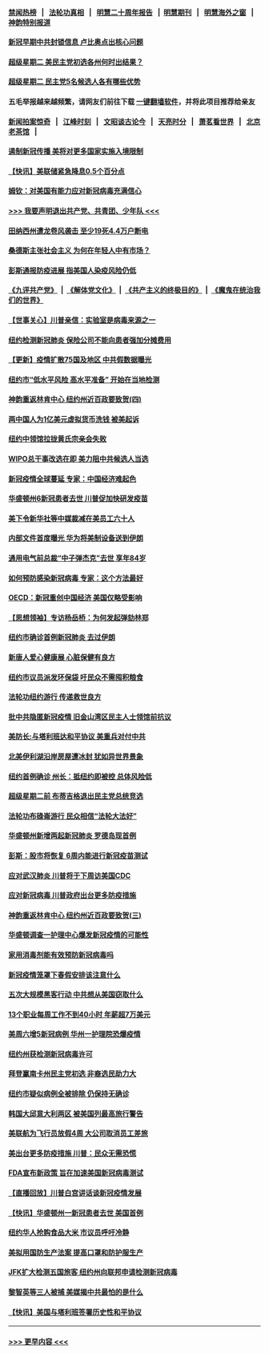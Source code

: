 #### [禁闻热榜](热点新闻.md?=0)  &nbsp;&nbsp;|&nbsp;&nbsp; [法轮功真相](https://github.com/gfw-breaker/truth/blob/master/README.md?=0) &nbsp;&nbsp;|&nbsp;&nbsp; [明慧二十周年报告](https://github.com/gfw-breaker/mh-reports/blob/master/README.md?=0) &nbsp;&nbsp;|&nbsp;&nbsp;[明慧期刊](https://github.com/gfw-breaker/mh-qikan) &nbsp;&nbsp;|&nbsp;&nbsp; [明慧海外之窗](https://github.com/gfw-breaker/mh-news/blob/master/README.md?=0) &nbsp;&nbsp;|&nbsp;&nbsp; [神韵特别报道](https://github.com/gfw-breaker/mh-news/blob/master/shenyun.md?=0)
#### [新冠早期中共封锁信息 卢比奥点出核心问题](../pages/nsc412/n11912630.md?t=03040402) 
#### [超级星期二 美民主党初选各州何时出结果？](../pages/nsc412/n11912565.md?t=03040402) 
#### [超级星期二 民主党5名候选人各有哪些优势](../pages/nsc412/n11912510.md?t=03040402) 
#### 五毛举报越来越频繁，请网友们前往下载 [一键翻墙软件](https://github.com/gfw-breaker/ssr-accounts)，并将此项目推荐给亲友
#### [新闻拍案惊奇](https://github.com/gfw-breaker/banned-news/blob/master/pages/link4.md) &nbsp;&nbsp;|&nbsp;&nbsp; [江峰时刻](https://github.com/gfw-breaker/banned-news/blob/master/pages/link4.md) &nbsp;&nbsp;|&nbsp;&nbsp; [文昭谈古论今](https://github.com/gfw-breaker/banned-news/blob/master/pages/link4.md) &nbsp;&nbsp;|&nbsp;&nbsp; [天亮时分](https://github.com/gfw-breaker/banned-news/blob/master/pages/link4.md) &nbsp;&nbsp;|&nbsp;&nbsp; [萧茗看世界](https://github.com/gfw-breaker/banned-news/blob/master/pages/link4.md) &nbsp;&nbsp;|&nbsp;&nbsp; [北京老茶馆](https://github.com/gfw-breaker/banned-news/blob/master/pages/link4.md) &nbsp;&nbsp;|&nbsp;&nbsp; 
#### [遏制新冠传播 美将对更多国家实施入境限制](../pages/nsc412/n11912521.md?t=03040402) 
#### [【快讯】美联储紧急降息0.5个百分点](../pages/nsc412/n11912406.md?t=03040402) 
#### [姆钦：对美国有能力应对新冠病毒充满信心](../pages/nsc412/n11912446.md?t=03040402) 
#### [>>> 我要声明退出共产党、共青团、少年队 <<<](https://github.com/begood0513/goodnews/blob/master/quit/letter.md) 
#### [田纳西州遭龙卷风袭击 至少19死4.4万户断电](../pages/nsc412/n11912066.md?t=03040402) 
#### [桑德斯主张社会主义 为何在年轻人中有市场？](../pages/nsc412/n11911086.md?t=03040402) 
#### [彭斯通报防疫进展 指美国人染疫风险仍低](../pages/nsc412/n11910872.md?t=03040402) 
#### [《九评共产党》](https://github.com/begood0513/9ping.md/blob/master/README.md) &nbsp;|&nbsp; [《解体党文化》](../../../../jtdwh.md/blob/master/README.md)  &nbsp;|&nbsp; [《共产主义的终极目的》](../../../../gczydzjmd.md/blob/master/README.md) &nbsp;|&nbsp; [《魔鬼在统治我们的世界》](../../../../mgztzwmdsj.md/blob/master/README.md) 
#### [【世事关心】川普亲信：实验室是病毒来源之一](../pages/nsc412/n11910876.md?t=03040402) 
#### [纽约检测新冠肺炎  保险公司不能向患者强加分摊费用](../pages/nsc412/n11911167.md?t=03040402) 
#### [【更新】疫情扩散75国及地区 中共假数据曝光](../pages/nsc412/n11890652.md?t=03040402) 
#### [纽约市“低水平风险 高水平准备” 开始在当地检测](../pages/nsc412/n11911154.md?t=03040402) 
#### [神韵重返林肯中心 纽约州近百政要致贺(四)](../pages/nsc412/n11908757.md?t=03040402) 
#### [两中国人为1亿美元虚拟货币洗钱 被美起诉](../pages/nsc412/n11910880.md?t=03040402) 
#### [纽约中领馆拉拢黄氏宗亲会失败](../pages/nsc412/n11910480.md?t=03040402) 
#### [WIPO总干事改选在即 美力阻中共候选人当选](../pages/nsc412/n11910464.md?t=03040402) 
#### [新冠疫情全球蔓延 专家：中国经济难起色](../pages/nsc412/n11910439.md?t=03040402) 
#### [华盛顿州6新冠患者去世 川普促加快研发疫苗](../pages/nsc412/n11910399.md?t=03040402) 
#### [美下令新华社等中媒裁减在美员工六十人](../pages/nsc412/n11910256.md?t=03040402) 
#### [内部文件首度曝光 华为将美制设备送到伊朗](../pages/nsc412/n11910211.md?t=03040402) 
#### [通用电气前总裁“中子弹杰克”去世 享年84岁](../pages/nsc412/n11910095.md?t=03040402) 
#### [如何预防感染新冠病毒 专家：这个方法最好](../pages/nsc412/n11909928.md?t=03040402) 
#### [OECD：新冠重创中国经济 美国仅略受影响](../pages/nsc412/n11910023.md?t=03040402) 
#### [【思想领袖】专访杨岳桥：为何发起弹劾林郑](../pages/nsc412/n11810919.md?t=03040402) 
#### [纽约市确诊首例新冠肺炎  去过伊朗](../pages/nsc412/n11908737.md?t=03040402) 
#### [新唐人爱心健康展  心脏保健有良方](../pages/nsc412/n11908619.md?t=03040402) 
#### [纽约市议员派发环保袋  吁民众不需囤积粮食](../pages/nsc412/n11908742.md?t=03040402) 
#### [法轮功纽约游行 传递救世良方](../pages/nsc412/n11907831.md?t=03040402) 
#### [批中共隐匿新冠疫情  旧金山湾区民主人士领馆前抗议](../pages/nsc412/n11908761.md?t=03040402) 
#### [美防长:与塔利班达和平协议 美重兵对付中共](../pages/nsc412/n11908366.md?t=03040402) 
#### [北美伊利湖沿岸房屋遭冰封 犹如异世界景象](../pages/nsc412/n11908465.md?t=03040402) 
#### [纽约首例确诊 州长：抵纽约即被控 总体风险低](../pages/nsc412/n11908143.md?t=03040402) 
#### [超级星期二前 布蒂吉格退出民主党总统竞选](../pages/nsc412/n11908156.md?t=03040402) 
#### [法轮功布碌崙游行 民众相信“法轮大法好”](../pages/nsc412/n11907645.md?t=03040402) 
#### [华盛顿州新增两起新冠肺炎 罗德岛现首例](../pages/nsc412/n11907757.md?t=03040402) 
#### [彭斯：股市将恢复 6周内能进行新冠疫苗测试](../pages/nsc412/n11907550.md?t=03040402) 
#### [应对武汉肺炎 川普将于下周访美国CDC](../pages/nsc412/n11907493.md?t=03040402) 
#### [应对新冠病毒 川普政府出台更多防疫措施](../pages/nsc412/n11907354.md?t=03040402) 
#### [神韵重返林肯中心 纽约州近百政要致贺(三)](../pages/nsc412/n11904356.md?t=03040402) 
#### [华盛顿调查一护理中心爆发新冠疫情的可能性](../pages/nsc412/n11907230.md?t=03040402) 
#### [家用消毒剂能有效预防新冠病毒吗](../pages/nsc412/n11905553.md?t=03040402) 
#### [新冠疫情笼罩下春假安排该注意什么](../pages/nsc412/n11906890.md?t=03040402) 
#### [五次大规模黑客行动 中共想从美国窃取什么](../pages/nsc412/n11899124.md?t=03040402) 
#### [13个职业每周工作不到40小时 年薪超7万美元](../pages/nsc412/n11893686.md?t=03040402) 
#### [美周六增5新冠病例 华州一护理院恐爆疫情](../pages/nsc412/n11905823.md?t=03040402) 
#### [纽约州获检测新冠病毒许可](../pages/nsc412/n11906069.md?t=03040402) 
#### [拜登赢南卡州民主党初选 非裔选民助力大](../pages/nsc412/n11905930.md?t=03040402) 
#### [纽约市疑似病例全被排除 仍保持无确诊](../pages/nsc412/n11906039.md?t=03040402) 
#### [韩国大邱意大利两区 被美国列最高旅行警告](../pages/nsc412/n11905944.md?t=03040402) 
#### [美联航为飞行员放假4周 大公司取消员工差旅](../pages/nsc412/n11905894.md?t=03040402) 
#### [美出台更多防疫措施 川普：民众无需恐慌](../pages/nsc412/n11905747.md?t=03040402) 
#### [FDA宣布新政策 旨在加速美国新冠病毒测试](../pages/nsc412/n11905693.md?t=03040402) 
#### [【直播回放】川普白宫讲话谈新冠疫情发展](../pages/nsc412/n11905588.md?t=03040402) 
#### [【快讯】华盛顿州一新冠患者去世 美国首例](../pages/nsc412/n11905571.md?t=03040402) 
#### [纽约华人抢购食品大米 市议员呼吁冷静](../pages/nsc412/n11904453.md?t=03040402) 
#### [美拟用国防生产法案 提高口罩和防护服生产](../pages/nsc412/n11905517.md?t=03040402) 
#### [JFK扩大检测五国旅客 纽约州向联邦申请检测新冠病毒](../pages/nsc412/n11905491.md?t=03040402) 
#### [黎智英等三人被捕 美媒揭中共最怕的是什么](../pages/nsc412/n11905316.md?t=03040402) 
#### [【快讯】美国与塔利班签署历史性和平协议](../pages/nsc412/n11905172.md?t=03040402) 

----
#### [ >>> 更早内容 <<< ](../indexes/nsc412-earlier.md)
